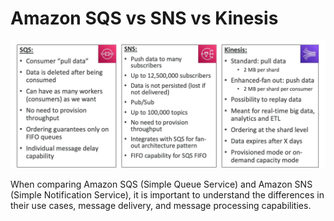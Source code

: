 # Amazon SQS vs SNS vs Kinesis

![SQS vs SNS](../z_resources/images/kinesis/sqs-sns-kinesis.png)

When comparing Amazon SQS (Simple Queue Service) and Amazon SNS (Simple Notification Service), it is important to understand the differences in their use cases, message delivery, and message processing capabilities.